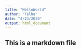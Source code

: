 ```yaml
---
title: "HelloWorld"
author: "Talha"
date: "4/23/2020"
output: html_document
---
```


## This is a markdown file
